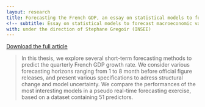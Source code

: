 ```yaml
---
layout: research
title: Forecasting the French GDP, an essay on statistical models to forecast macroeconomic variables
<!-- subtitle: Essay on statistical models to forecast macroeconomic variables -->
with: under the direction of Stephane Gregoir (INSEE)
---
```


<a href="{{ base.url }}/download/master_thesis_saleille_240815.pdf" target="_blank">Download the full article</a>

> In this thesis, we explore several short-term forecasting methods to predict the quarterly French GDP growth rate. We consider various forecasting horizons ranging from 1 to 8 month before official figure releases, and present various specifications to adress structural change and model uncertainty. We compare the performances of the most interesting models in a pseudo real-time forecasting exercise, based on a dataset containing 51 predictors.